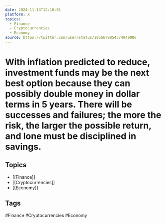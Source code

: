 ```yaml
---
date: 2024-11-13T12:10:01
platform: X
topics:
  - Finance
  - Cryptocurrencies
  - Economy
source: https://twitter.com/user/status/1856670854374949080
---
```

# With inflation predicted to reduce, investment funds may be the next best option because they can possibly double money in dollar terms in 5 years. There will be successes and failures; the more the risk, the larger the possible return, and Ione must be disciplined in savings.

## Topics
- [[Finance]]
- [[Cryptocurrencies]]
- [[Economy]]

## Tags
#Finance #Cryptocurrencies #Economy
